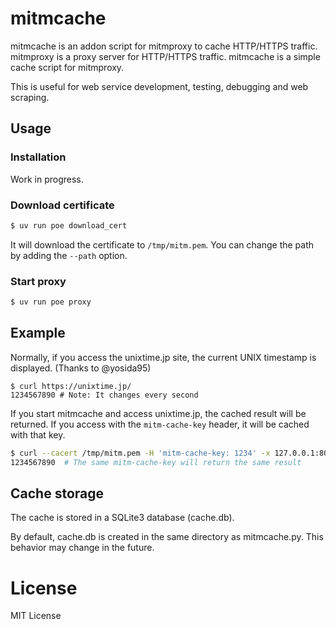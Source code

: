 # mitmcache

mitmcache is an addon script for mitmproxy to cache HTTP/HTTPS traffic.
mitmproxy is a proxy server for HTTP/HTTPS traffic.
mitmcache is a simple cache script for mitmproxy.

This is useful for web service development, testing, debugging and web scraping.

## Usage

### Installation

Work in progress.

### Download certificate

```sh
$ uv run poe download_cert
```

It will download the certificate to `/tmp/mitm.pem`. You can change the path by adding the `--path` option.

### Start proxy

```sh
$ uv run poe proxy
```

## Example

Normally, if you access the unixtime.jp site, the current UNIX timestamp is displayed. (Thanks to @yosida95)

```
$ curl https://unixtime.jp/
1234567890 # Note: It changes every second
```

If you start mitmcache and access unixtime.jp, the cached result will be returned.
If you access with the `mitm-cache-key` header, it will be cached with that key.

```sh
$ curl --cacert /tmp/mitm.pem -H 'mitm-cache-key: 1234' -x 127.0.0.1:8080 https://unixtime.jp/
1234567890  # The same mitm-cache-key will return the same result
```

## Cache storage

The cache is stored in a SQLite3 database (cache.db).

By default, cache.db is created in the same directory as mitmcache.py.
This behavior may change in the future.

# License

MIT License
